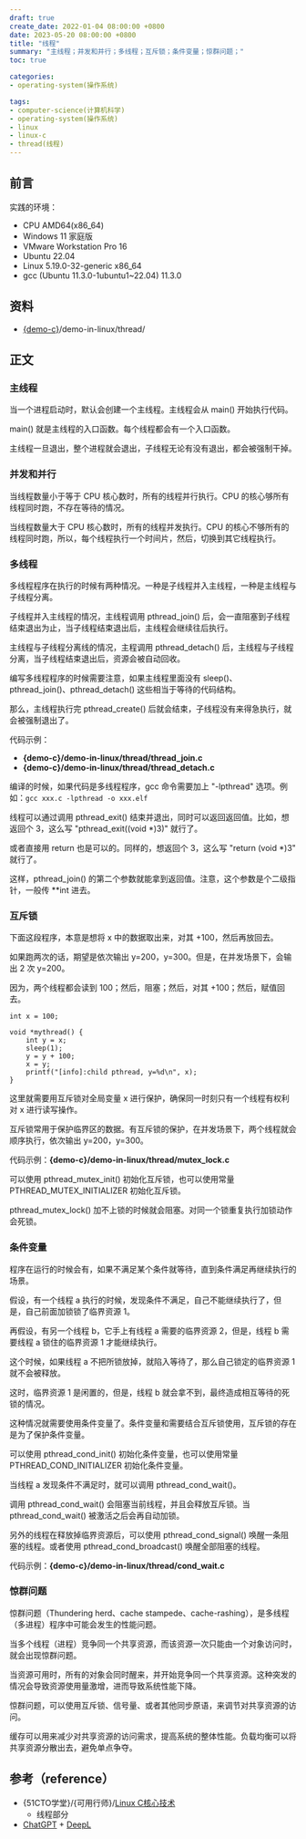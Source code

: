 ```yaml
---
draft: true
create_date: 2022-01-04 08:00:00 +0800
date: 2023-05-20 08:00:00 +0800
title: "线程"
summary: "主线程；并发和并行；多线程；互斥锁；条件变量；惊群问题；"
toc: true

categories:
- operating-system(操作系统)

tags:
- computer-science(计算机科学)
- operating-system(操作系统)
- linux
- linux-c
- thread(线程)
---
```

## 前言

实践的环境：

- CPU AMD64(x86_64)
- Windows 11 家庭版
- VMware Workstation Pro 16
- Ubuntu 22.04
- Linux 5.19.0-32-generic x86_64
- gcc (Ubuntu 11.3.0-1ubuntu1~22.04) 11.3.0

## 资料

- [{demo-c}](https://github.com/KelipuTe/demo-c)/demo-in-linux/thread/

## 正文

### 主线程

当一个进程启动时，默认会创建一个主线程。主线程会从 main() 开始执行代码。

main() 就是主线程的入口函数。每个线程都会有一个入口函数。

主线程一旦退出，整个进程就会退出，子线程无论有没有退出，都会被强制干掉。

### 并发和并行

当线程数量小于等于 CPU 核心数时，所有的线程并行执行。CPU 的核心够所有线程同时跑，不存在等待的情况。

当线程数量大于 CPU 核心数时，所有的线程并发执行。CPU 的核心不够所有的线程同时跑，所以，每个线程执行一个时间片，然后，切换到其它线程执行。

### 多线程

多线程程序在执行的时候有两种情况。一种是子线程并入主线程，一种是主线程与子线程分离。

子线程并入主线程的情况，主线程调用 pthread_join() 后，会一直阻塞到子线程结束退出为止，当子线程结束退出后，主线程会继续往后执行。

主线程与子线程分离线的情况，主程调用 pthread_detach() 后，主线程与子线程分离，当子线程结束退出后，资源会被自动回收。

编写多线程程序的时候需要注意，如果主线程里面没有 sleep()、pthread_join()、pthread_detach() 这些相当于等待的代码结构。

那么，主线程执行完 pthread_create() 后就会结束，子线程没有来得急执行，就会被强制退出了。

代码示例：

- **{demo-c}/demo-in-linux/thread/thread_join.c**
- **{demo-c}/demo-in-linux/thread/thread_detach.c**

编译的时候，如果代码是多线程程序，gcc 命令需要加上 "\-lpthread" 选项。例如：`gcc xxx.c -lpthread -o xxx.elf`

线程可以通过调用 pthread_exit() 结束并退出，同时可以返回返回值。比如，想返回个 3，这么写 "pthread_exit((void *)3)" 就行了。

或者直接用 return 也是可以的。同样的，想返回个 3，这么写 "return (void *)3" 就行了。

这样，pthread_join() 的第二个参数就能拿到返回值。注意，这个参数是个二级指针，一般传 **int 进去。

### 互斥锁

下面这段程序，本意是想将 x 中的数据取出来，对其 +100，然后再放回去。

如果跑两次的话，期望是依次输出 y=200，y=300。但是，在并发场景下，会输出 2 次 y=200。

因为，两个线程都会读到 100；然后，阻塞；然后，对其 +100；然后，赋值回去。

```
int x = 100;

void *mythread() {
    int y = x;
    sleep(1);
    y = y + 100;
    x = y;
    printf("[info]:child pthread, y=%d\n", x);
}
```

这里就需要用互斥锁对全局变量 x 进行保护，确保同一时刻只有一个线程有权利对 x 进行读写操作。

互斥锁常用于保护临界区的数据。有互斥锁的保护，在并发场景下，两个线程就会顺序执行，依次输出 y=200，y=300。

代码示例：**{demo-c}/demo-in-linux/thread/mutex_lock.c**

可以使用 pthread_mutex_init() 初始化互斥锁，也可以使用常量 PTHREAD_MUTEX_INITIALIZER 初始化互斥锁。

pthread_mutex_lock() 加不上锁的时候就会阻塞。对同一个锁重复执行加锁动作会死锁。

### 条件变量

程序在运行的时候会有，如果不满足某个条件就等待，直到条件满足再继续执行的场景。

假设，有一个线程 a 执行的时候，发现条件不满足，自己不能继续执行了，但是，自己前面加锁锁了临界资源 1。

再假设，有另一个线程 b，它手上有线程 a 需要的临界资源 2，但是，线程 b 需要线程 a 锁住的临界资源 1 才能继续执行。

这个时候，如果线程 a 不把所锁放掉，就陷入等待了，那么自己锁定的临界资源 1 就不会被释放。

这时，临界资源 1 是闲置的，但是，线程 b 就会拿不到，最终造成相互等待的死锁的情况。

这种情况就需要使用条件变量了。条件变量和需要结合互斥锁使用，互斥锁的存在是为了保护条件变量。

可以使用 pthread_cond_init() 初始化条件变量，也可以使用常量 PTHREAD_COND_INITIALIZER 初始化条件变量。

当线程 a 发现条件不满足时，就可以调用 pthread_cond_wait()。

调用 pthread_cond_wait() 会阻塞当前线程，并且会释放互斥锁。当 pthread_cond_wait() 被激活之后会再自动加锁。

另外的线程在释放掉临界资源后，可以使用 pthread_cond_signal() 唤醒一条阻塞的线程。或者使用 pthread_cond_broadcast() 唤醒全部阻塞的线程。

代码示例：**{demo-c}/demo-in-linux/thread/cond_wait.c**

### 惊群问题

惊群问题（Thundering herd、cache stampede、cache-rashing），是多线程（多进程）程序中可能会发生的性能问题。

当多个线程（进程）竞争同一个共享资源，而该资源一次只能由一个对象访问时，就会出现惊群问题。

当资源可用时，所有的对象会同时醒来，并开始竞争同一个共享资源。这种突发的情况会导致资源使用量激增，进而导致系统性能下降。

惊群问题，可以使用互斥锁、信号量、或者其他同步原语，来调节对共享资源的访问。

缓存可以用来减少对共享资源的访问需求，提高系统的整体性能。负载均衡可以将共享资源分散出去，避免单点争夺。

## 参考（reference）

- {51CTO学堂}/{可用行师}/[Linux C核心技术](https://edu.51cto.com/course/28903.html)
  - 线程部分
- [ChatGPT](https://chat.openai.com/) + [DeepL](https://www.deepl.com/translator)
